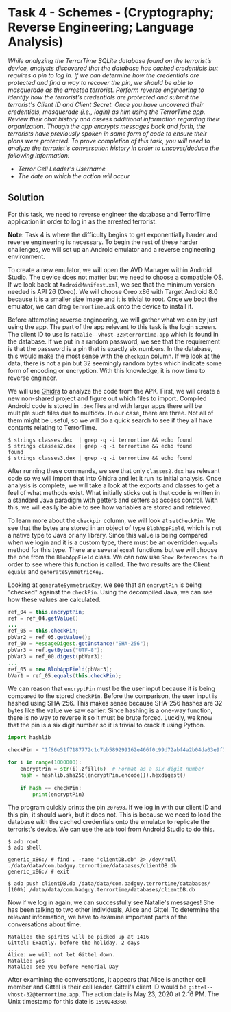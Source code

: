 # Task 4 - Schemes - (Cryptography; Reverse Engineering; Language Analysis)

*While analyzing the TerrorTime SQLite database found on the terrorist’s device, analysts discovered that the database has cached credentials but requires a pin to log in. If we can determine how the credentials are protected and find a way to recover the pin, we should be able to masquerade as the arrested terrorist. Perform reverse engineering to identify how the terrorist’s credentials are protected and submit the terrorist's Client ID and Client Secret. Once you have uncovered their credentials, masquerade (i.e., login) as him using the TerrorTime app. Review their chat history and assess additional information regarding their organization. Though the app encrypts messages back and forth, the terrorists have previously spoken in some form of code to ensure their plans were protected. To prove completion of this task, you will need to analyze the terrorist's conversation history in order to uncover/deduce the following information:*


* *Terror Cell Leader's Username*
* *The date on which the action will occur*

## Solution

For this task, we need to reverse engineer the database and TerrorTime application in order to log in as the arrested terrorist.

**Note**: Task 4 is where the difficulty begins to get exponentially harder and reverse engineering is necessary. To begin the rest of these harder challenges, we will set up an Android emulator and a reverse engineering environment.

To create a new emulator, we will open the AVD Manager within Android Studio. The device does not matter but we need to choose a compatible OS. If we look back at `AndroidManifest.xml`, we see that the minimum version needed is API 26 (Oreo). We will choose Oreo x86 with Target Android 8.0 because it is a smaller size image and it is trivial to root. Once we boot the emulator, we can drag `terrortime.apk` onto the device to install it.

Before attempting reverse engineering, we will gather what we can by just using the app. The part of the app relevant to this task is the login screen. The client ID to use is `natalie--vhost-32@terrortime.app` which is found in the database. If we put in a random password, we see that the requirement is that the password is a pin that is exactly six numbers. In the database, this would make the most sense with the `checkpin` column. If we look at the data, there is not a pin but 32 seemingly random bytes which indicate some form of encoding or encryption. With this knowledge, it is now time to reverse engineer.

We will use [Ghidra](https://ghidra-sre.org) to analyze the code from the APK. First, we will create a new non-shared project and figure out which files to import. Compiled Android code is stored in `.dex` files and with larger apps there will be multiple such files due to multidex. In our case, there are three. Not all of them might be useful, so we will do a quick search to see if they all have contents relating to TerrorTime.

```
$ strings classes.dex  | grep -q -i terrortime && echo found
$ strings classes2.dex | grep -q -i terrortime && echo found
found
$ strings classes3.dex | grep -q -i terrortime && echo found
```

After running these commands, we see that only `classes2.dex` has relevant code so we will import that into Ghidra and let it run its initial analysis. Once analysis is complete, we will take a look at the exports and classes to get a feel of what methods exist. What initially sticks out is that code is written in a standard Java paradigm with getters and setters as access control. With this, we will easily be able to see how variables are stored and retrieved.

To learn more about the `checkpin` column, we will look at `setCheckPin`. We see that the bytes are stored in an object of type `BlobAppField`, which is not a native type to Java or any library. Since this value is being compared when we login and it is a custom type, there must be an overridden `equals` method for this type. There are several `equal` functions but we will choose the one from the `BlobAppField` class. We can now use `Show References to` in order to see where this function is called. The two results are the Client `equals` and `generateSymmetricKey`.

Looking at `generateSymmetricKey`, we see that an `encryptPin` is being "checked" against the `checkPin`. Using the decompiled Java, we can see how these values are calculated.

```java
ref_04 = this.encryptPin;
ref = ref_04.getValue()
...
ref_05 = this.checkPin;
pbVar2 = ref_05.getValue();
ref_00 = MessageDigest.getInstance("SHA-256");
pbVar3 = ref.getBytes("UTF-8");
pbVar3 = ref_00.digest(pbVar3);
...
ref_05 = new BlobAppField(pbVar3);
bVar1 = ref_05.equals(this.checkPin);
```

We can reason that `encryptPin` must be the user input because it is being compared to the stored `checkPin`. Before the comparison, the user input is hashed using SHA-256. This makes sense because SHA-256 hashes are 32 bytes like the value we saw earlier. Since hashing is a one-way function, there is no way to reverse it so it must be brute forced. Luckily, we know that the pin is a six digit number so it is trivial to crack it using Python.

```python
import hashlib

checkPin = "1f86e51f7187772c1c7bb589299162e466f0c99d72abf4a2b04da03e9f70766e"

for i in range(1000000):
    encryptPin = str(i).zfill(6)  # Format as a six digit number
    hash = hashlib.sha256(encryptPin.encode()).hexdigest()
    
    if hash == checkPin:
        print(encryptPin)
```

The program quickly prints the pin `207698`. If we log in with our client ID and this pin, it should work, but it does not. This is because we need to load the database with the cached credentials onto the emulator to replicate the terrorist's device. We can use the `adb` tool from Android Studio to do this.

```
$ adb root
$ adb shell

generic_x86:/ # find . -name "clientDB.db" 2> /dev/null
./data/data/com.badguy.terrortime/databases/clientDB.db
generic_x86:/ # exit

$ adb push clientDB.db /data/data/com.badguy.terrortime/databases/
[100%] /data/data/com.badguy.terrortime/databases/clientDB.db
```

Now if we log in again, we can successfully see Natalie's messages! She has been talking to two other individuals, Alice and Gittel. To determine the relevant information, we have to examine important parts of the conversations about time.

```
Natalie: the spirits will be picked up at 1416
Gittel: Exactly. before the holiday, 2 days
...
Alice: we will not let Gittel down.
Natalie: yes
Natalie: see you before Memorial Day
```

After examining the conversations, it appears that Alice is another cell member and Gittel is their cell leader. Gittel's client ID would be `gittel--vhost-32@terrortime.app`. The action date is May 23, 2020 at 2:16 PM. The Unix timestamp for this date is `1590243360`.
